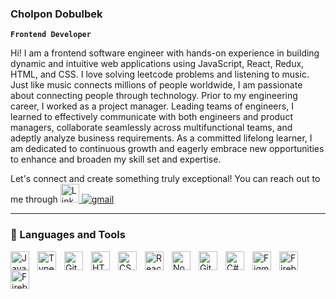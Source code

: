 ### Cholpon Dobulbek

**`Frontend Developer`**

Hi! I am a frontend software engineer with hands-on experience in building dynamic and intuitive web applications using JavaScript, React, Redux, HTML, and CSS. I love solving leetcode problems and listening to music. Just like music connects millions of people worldwide, I am passionate about connecting people through technology. Prior to my engineering career, I worked as a project manager. Leading teams of engineers, I learned to effectively communicate with both engineers and product managers, collaborate seamlessly across multifunctional teams, and adeptly analyze business requirements. As a committed lifelong learner, I am dedicated to continuous growth and eagerly embrace new opportunities to enhance and broaden my skill set and expertise.

Let's connect and create something truly exceptional! 
You can reach out to me through   <a href="https://www.linkedin.com/in/cholpond/" target = 'blank'>
    <img width='30px' src="https://img.shields.io/badge/LinkedIn-blue?style=for-the-badge&logo=linkedin&logoColor=white" alt="LinkedIn Badge"/>
    [![gmail](https://img.shields.io/badge/Gmail-D14836?style=for-the-badge&logo=Gmail&logoColor=white)](mailto:mail.dobulbekovach@gmail.com)
  </a>

---

### 🧰 Languages and Tools

<img align="left" alt="JavaScript" width="30px" style="padding-right:10px;" src="https://cdn.jsdelivr.net/gh/devicons/devicon/icons/javascript/javascript-plain.svg" />
<img align="left" alt="TypeScript" width="30px" style="padding-right:10px;" src="https://cdn.jsdelivr.net/gh/devicons/devicon/icons/typescript/typescript-plain.svg" />
<img align="left" alt="Git" width="30px" style="padding-right:10px;" src="https://cdn.jsdelivr.net/gh/devicons/devicon/icons/git/git-original.svg" />
<img align="left" alt="HTML" width="30px" style="padding-right:10px;" src="https://cdn.jsdelivr.net/gh/devicons/devicon/icons/html5/html5-plain.svg" />
<img align="left" alt="CSS" width="30px" style="padding-right:10px;" src="https://cdn.jsdelivr.net/gh/devicons/devicon/icons/css3/css3-plain.svg" />
<img align="left" alt="React" width="30px" style="padding-right:10px;" src="https://cdn.jsdelivr.net/gh/devicons/devicon/icons/react/react-original.svg" />
<img align="left" alt="NodeJS" width="30px" style="padding-right:10px;" src="https://cdn.jsdelivr.net/gh/devicons/devicon/icons/nodejs/nodejs-original.svg" />
<img align="left" alt="GitHub" width="30px" style="padding-right:10px;" src="https://cdn.jsdelivr.net/gh/devicons/devicon/icons/github/github-original.svg" />
<img align="left" alt="C#" width="30px" style="padding-right:10px;" src="https://cdn.jsdelivr.net/gh/devicons/devicon/icons/csharp/csharp-original.svg" />
<img align="left" alt="Figma" width="30px" style="padding-right:10px"
src="https://cdn.jsdelivr.net/gh/devicons/devicon/icons/figma/figma-original.svg" />
<img align="left" alt="Firebase" width="30px" style="padding-right:10px"
src="https://cdn.jsdelivr.net/gh/devicons/devicon/icons/firebase/firebase-plain-wordmark.svg" />
<img align="left" alt="Firebase" width="30px" style="padding-right:10px"
src="https://cdn.jsdelivr.net/gh/devicons/devicon/icons/materialui/materialui-original.svg" />
<br />

#

